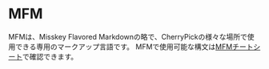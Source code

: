 # MFM
MFMは、Misskey Flavored Markdownの略で、CherryPickの様々な場所で使用できる専用のマークアップ言語です。 MFMで使用可能な構文は[MFMチートシート](/mfm-cheat-sheet)で確認できます。
